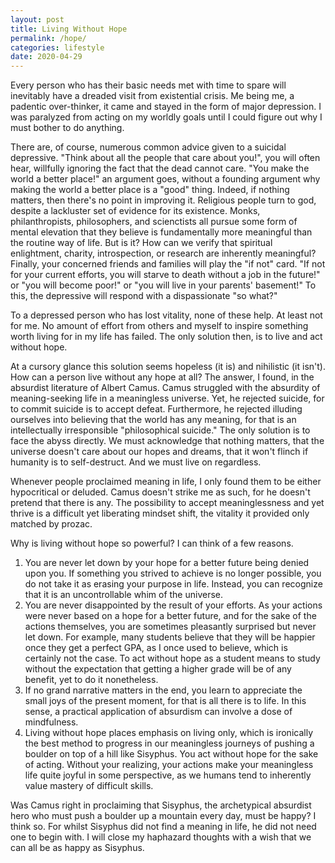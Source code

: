 ```yaml
---
layout: post
title: Living Without Hope
permalink: /hope/
categories: lifestyle
date: 2020-04-29
---
```


Every person who has their basic needs met with time to spare will inevitably have a dreaded visit from existential crisis. Me being me, a padentic over-thinker, it came and stayed in the form of major depression. I was paralyzed from acting on my worldly goals until I could figure out why I must bother to do anything.

There are, of course, numerous common advice given to a suicidal depressive. "Think about all the people that care about you!", you will often hear, willfully ignoring the fact that the dead cannot care. "You make the world a better place!" an argument goes, without a founding argument why making the world a better place is a "good" thing. Indeed, if nothing matters, then there's no point in improving it. Religious people turn to god, despite a lackluster set of evidence for its existence. Monks, philanthropists, philosophers, and scienctists all pursue some form of mental elevation that they believe is fundamentally more meaningful than the routine way of life. But is it? How can we verify that spiritual enlightment, charity, introspection, or research are inherently meaningful? Finally, your concerned friends and families will play the "if not" card. "If not for your current efforts, you will starve to death without a job in the future!" or "you will become poor!" or "you will live in your parents' basement!" To this, the depressive will respond with a dispassionate "so what?" 

To a depressed person who has lost vitality, none of these help. At least not for me. No amount of effort from others and myself to inspire something worth living for in my life has failed. The only solution then, is to live and act without hope. 

At a cursory glance this solution seems hopeless (it is) and nihilistic (it isn't). How can a person live without any hope at all? The answer, I found, in the absurdist literature of Albert Camus. Camus struggled with the absurdity of meaning-seeking life in a meaningless universe. Yet, he rejected suicide, for to commit suicide is to accept defeat. Furthermore, he rejected illuding ourselves into believing that the world has any meaning, for that is an intellectually irresponsible "philosophical suicide." The only solution is to face the abyss directly. We must acknowledge that nothing matters, that the universe doesn't care about our hopes and dreams, that it won't flinch if humanity is to self-destruct. And we must live on regardless.  

Whenever people proclaimed meaning in life, I only found them to be either hypocritical or deluded. Camus doesn't strike me as such, for he doesn't pretend that there is any. The possibility to accept meaninglessness and yet thrive is a difficult yet liberating mindset shift, the vitality it provided only matched by prozac.

Why is living without hope so powerful? I can think of a few reasons. 

1. You are never let down by your hope for a better future being denied upon you. If something you strived to achieve is no longer possible, you do not take it as erasing your purpose in life. Instead, you can recognize that it is an uncontrollable whim of the universe. 
2. You are never disappointed by the result of your efforts. As your actions were never based on a hope for a better future, and for the sake of the actions themselves, you are sometimes pleasantly surprised but never let down. For example, many students believe that they will be happier once they get a perfect GPA, as I once used to believe, which is certainly not the case. To act without hope as a student means to study without the expectation that getting a higher grade will be of any benefit, yet to do it nonetheless.  
3. If no grand narrative matters in the end, you learn to appreciate the small joys of the present moment, for that is all there is to life. In this sense, a practical application of absurdism can involve a dose of mindfulness. 
4. Living without hope places emphasis on living only, which is ironically the best method to progress in our meaningless journeys of pushing a boulder on top of a hill like Sisyphus. You act without hope for the sake of acting. Without your realizing, your actions make your meaningless life quite joyful in some perspective, as we humans tend to inherently value mastery of difficult skills. 

Was Camus right in proclaiming that Sisyphus, the archetypical absurdist hero who must push a boulder up a mountain every day, must be happy? I think so. For whilst Sisyphus did not find a meaning in life, he did not need one to begin with. I will close my haphazard thoughts with a wish that we can all be as happy as Sisyphus.
